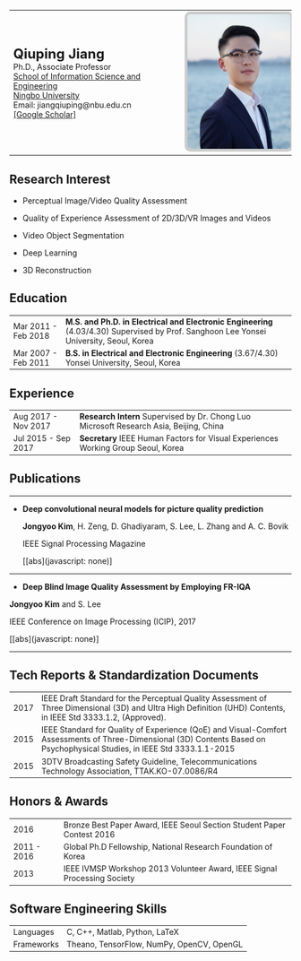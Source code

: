<table class="cv">
  <tbody><tr>
    <td>
      <span class="blue_2"><font size="5"><strong>Qiuping Jiang</strong></font></span><br>
      Ph.D., Associate Professor<br>
      <a href="http://eecs.nbu.edu.cn/">School of Information Science and Engineering</a><br>
      <a href="http://www.nbu.edu.cn/">Ningbo University</a><br>
      Email: jiangqiuping@nbu.edu.cn<br>
      <a href="https://scholar.google.com/citations?user=PbPTiKYAAAAJ/">[Google Scholar]</a><br>
    </td>
    <td>
      <img src="picture.png" alt="Drawing" style="
      height: 240px;
      border: 5px solid #ccc;
      border-radius: 10px;
      -moz-border-radius: 10px;
      -khtml-border-radius: 10px;
      -webkit-border-radius: 10px;
      ">
    </td>
  </tr>
</tbody></table>


## Research Interest

* Perceptual Image/Video Quality Assessment

* Quality of Experience Assessment of 2D/3D/VR Images and Videos

* Video Object Segmentation

* Deep Learning

* 3D Reconstruction

  

## Education

|                     |                                                              |
| ------------------- | ------------------------------------------------------------ |
| Mar 2011 - Feb 2018 | **M.S. and Ph.D. in Electrical and Electronic Engineering** (4.03/4.30) Supervised by Prof. Sanghoon Lee Yonsei University, Seoul, Korea |
| Mar 2007 - Feb 2011 | **B.S. in Electrical and Electronic Engineering** (3.67/4.30) Yonsei University, Seoul, Korea |




## Experience
|                     |                                                              |
| ------------------- | ------------------------------------------------------------ |
| Aug 2017 - Nov 2017 | **Research Intern** Supervised by Dr. Chong Luo Microsoft Research Asia, Beijing, China |
| Jul 2015 - Sep 2017 | **Secretary** IEEE Human Factors for Visual Experiences Working Group Seoul, Korea |

  

## Publications

---

* **Deep convolutional neural models for picture quality prediction** 

  **Jongyoo Kim**, H. Zeng, D. Ghadiyaram, S. Lee, L. Zhang and A. C. Bovik 

  IEEE Signal Processing Magazine

  [[abs](javascript: none)]

---
*  **Deep Blind Image Quality Assessment by Employing FR-IQA**

  **Jongyoo Kim** and S. Lee

  IEEE Conference on Image Processing (ICIP), 2017

  [[abs](javascript: none)]

---

## Tech Reports & Standardization Documents

|      |                                                              |
| ---- | ------------------------------------------------------------ |
| 2017 | IEEE Draft Standard for the Perceptual Quality Assessment of Three Dimensional (3D) and Ultra High Definition (UHD) Contents, in IEEE Std 3333.1.2, (Approved). |
| 2015 | IEEE Standard for Quality of Experience (QoE) and Visual-Comfort Assessments of Three-Dimensional (3D) Contents Based on Psychophysical Studies, in IEEE Std 3333.1.1-2015 |
| 2015 | 3DTV Broadcasting Safety Guideline, Telecommunications Technology Association, TTAK.KO-07.0086/R4 |



## Honors & Awards

|             |                                                              |
| ----------- | ------------------------------------------------------------ |
| 2016        | Bronze Best Paper Award, IEEE Seoul Section Student Paper Contest 2016 |
| 2011 - 2016 | Global Ph.D Fellowship, National Research Foundation of Korea |
| 2013        | IEEE IVMSP Workshop 2013 Volunteer Award, IEEE Signal Processing Society |

## Software Engineering Skills

|            |                                           |
| ---------- | ----------------------------------------- |
| Languages  | C, C++, Matlab, Python, LaTeX             |
| Frameworks | Theano, TensorFlow, NumPy, OpenCV, OpenGL |
